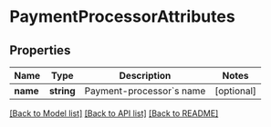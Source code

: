 # PaymentProcessorAttributes

## Properties
Name | Type | Description | Notes
------------ | ------------- | ------------- | -------------
**name** | **string** | Payment-processor&#x60;s name | [optional] 

[[Back to Model list]](../README.md#documentation-for-models) [[Back to API list]](../README.md#documentation-for-api-endpoints) [[Back to README]](../README.md)


